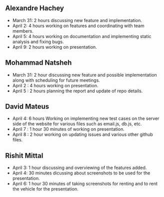 ## Alexandre Hachey

- March 31: 2 hours discussing new feature and implementation.
- April 2: 4 hours working on features and coordinating with team members.
- April 5: 4 hours working on documentation and implementing static analysis and fixing bugs.
- April 9: 2 hours working on presentation.

## Mohammad Natsheh

- March 31: 2 hour discussing new feature and possible implementation along with scheduling for future meetings.
- April 2 : 4 hours working on presentation.
- April 5 : 2 hours planning the report and update of repo details.

## David Mateus

- April 4: 6 hours Working on implementing new test cases on the server side of the website for various files such as email.js, db.js, etc.
- April 7 : 1 hour 30 minutes of working on presentation.
- April 8 : 2 hour working on updating issues and various other github files.

## Rishit Mittal

- April 3: 1 hour discussing and overviewing of the features added.
- April 4: 30 minutes dicussing about screenshots to be used for the presentation.
- April 6: 1 hour 30 minutes of taking screenshots for renting and to rent the vehicle for the presentation.